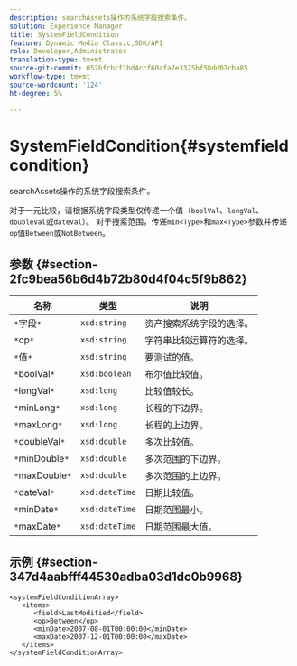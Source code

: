 ```yaml
---
description: searchAssets操作的系统字段搜索条件。
solution: Experience Manager
title: SystemFieldCondition
feature: Dynamic Media Classic,SDK/API
role: Developer,Administrator
translation-type: tm+mt
source-git-commit: 052bfcbcf1bd4ccf60afa7e3325bf58dd07cba85
workflow-type: tm+mt
source-wordcount: '124'
ht-degree: 5%

---
```



# SystemFieldCondition{#systemfieldcondition}

searchAssets操作的系统字段搜索条件。

对于一元比较，请根据系统字段类型仅传递一个值（`boolVal`、`longVal`、`doubleVal`或`dateVal`）。 对于搜索范围，传递`min<Type>`和`max<Type>`参数并传递`op`值`Between`或`NotBetween`。

## 参数 {#section-2fc9bea56b6d4b72b80d4f04c5f9b862}

| 名称 | 类型 | 说明 |
|---|---|---|
| `*`字段`*` | `xsd:string` | 资产搜索系统字段的选择。 |
| `*`op`*` | `xsd:string` | 字符串比较运算符的选择。 |
| `*`值`*` | `xsd:string` | 要测试的值。 |
| `*`boolVal`*` | `xsd:boolean` | 布尔值比较值。 |
| `*`longVal`*` | `xsd:long` | 比较值较长。 |
| `*`minLong`*` | `xsd:long` | 长程的下边界。 |
| `*`maxLong`*` | `xsd:long` | 长程的上边界。 |
| `*`doubleVal`*` | `xsd:double` | 多次比较值。 |
| `*`minDouble`*` | `xsd:double` | 多次范围的下边界。 |
| `*`maxDouble`*` | `xsd:double` | 多次范围的上边界。 |
| `*`dateVal`*` | `xsd:dateTime` | 日期比较值。 |
| `*`minDate`*` | `xsd:dateTime` | 日期范围最小。 |
| `*`maxDate`*` | `xsd:dateTime` | 日期范围最大值。 |

## 示例 {#section-347d4aabfff44530adba03d1dc0b9968}

```
<systemFieldConditionArray>
   <items>
      <field>LastModified</field>
      <op>Between</op>
      <minDate>2007-08-01T00:00:00</minDate>
      <maxDate>2007-12-01T00:00:00</maxDate>
   </items>
</systemFieldConditionArray>
```

